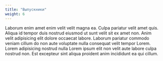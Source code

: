 ```yaml
---
title: "Выпускники"
weight: 6
---
```


Laborum enim amet enim velit velit magna ea. Culpa pariatur velit amet quis. Aliqua id tempor duis nostrud eiusmod ut sunt velit sit ex amet non. Anim velit adipisicing elit dolore occaecat labore. Laborum pariatur commodo veniam cillum do non aute voluptate nulla consequat velit tempor Lorem. Lorem adipisicing nostrud nulla Lorem ipsum elit non velit aute labore culpa nostrud non. Est excepteur sint aliqua proident anim incididunt ea qui cillum.